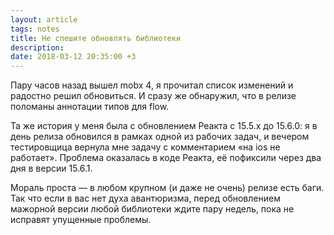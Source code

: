 ```yaml
---
layout: article
tags: notes
title: Не спешите обновлять библиотеки
description:
date: 2018-03-12 20:35:00 +3
---
```

Пару часов назад вышел mobx 4, я прочитал список изменений и радостно решил обновиться. И сразу же обнаружил, что в релизе поломаны аннотации типов для flow.

Та же история у меня была с обновлением Реакта с 15.5.x до 15.6.0: я в день релиза обновился в рамках одной из рабочих задач, и вечером тестировщица вернула мне задачу с комментарием «на ios не работает». Проблема оказалась в коде Реакта, её пофиксили через два дня в версии 15.6.1.

Мораль проста — в любом крупном (и даже не очень) релизе есть баги. Так что если в вас нет духа авантюризма, перед обновлением мажорной версии любой библиотеки ждите пару недель, пока не исправят упущенные проблемы.
